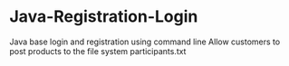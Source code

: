 # Java-Registration-Login

Java base login and registration using command line
Allow customers to post products 
to the file system participants.txt
